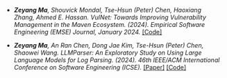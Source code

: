 
- *<strong><strong>Zeyang Ma</strong></strong>, Shouvick Mondal, Tse-Hsun (Peter) Chen, Haoxiang Zhang, Ahmed E. Hassan. VulNet: Towards Improving Vulnerability Management in the Maven Ecosystem. (2024). Empirical Software Engineering (EMSE) Journal, January 2024.* [[Code]](https://github.com/SPEAR-SE/Vulnet)

- *<strong><strong>Zeyang Ma</strong></strong>, An Ran Chen, Dong Jae Kim, Tse-Hsun (Peter) Chen, Shaowei Wang. LLMParser: An Exploratory Study on Using Large Language Models for Log Parsing. (2024). 46th IEEE/ACM International Conference on Software Engineering (ICSE).* [[Paper]](../paper/LLMParser.pdf) [[Code]](https://github.com/zeyang919/LLMParser)
  